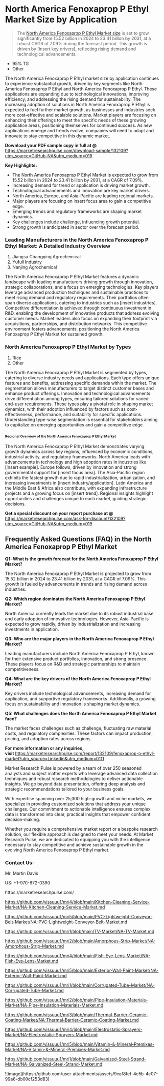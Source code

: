 <h1>North America Fenoxaprop P Ethyl Market&nbsp;Size by Application</h1><blockquote><p>The <a href="https://marketresearchpulse.com/download-sample/132109?utm_source=GitHub-NA&amp;utm_medium=019">North America Fenoxaprop P Ethyl Market size</a> is set to grow significantly from 15.52 billion in 2024 to 23.41 billion by 2031, at a robust CAGR of 7.09% during the forecast period. This growth is driven by [insert key drivers], reflecting rising demand and technological advancements.</p></blockquote><ul><li>95% TG<li> Other</li></ul><p>The North America Fenoxaprop P Ethyl market size by application continues to experience substantial growth, driven by key segments like North America Fenoxaprop P Ethyl and North America Fenoxaprop P Ethyl. These applications are expanding due to technological innovations, improving efficiency, and addressing the rising demand for sustainability. The increasing adoption of solutions in North America Fenoxaprop P Ethyl is expected to fuel further market growth, as businesses and industries seek more cost-effective and scalable solutions. Market players are focusing on enhancing their offerings to meet the specific needs of these growing application areas, positioning themselves for continued success. As new applications emerge and trends evolve, companies will need to adapt and innovate to stay competitive in this dynamic market.</p><p><strong>Download your PDF sample copy in full at @ </strong><a href="https://marketresearchpulse.com/download-sample/132109?utm_source=GitHub-NA&amp;utm_medium=019">https://marketresearchpulse.com/download-sample/132109?utm_source=GitHub-NA&amp;utm_medium=019</a></p><p><strong>Key Highlights: </strong></p><ul><li>The North America Fenoxaprop P Ethyl Market is expected to grow from 15.52 billion in 2024 to 23.41 billion by 2031, at a CAGR of 7.09%.</li><li>Increasing demand for trend or application is driving market growth.</li><li>Technological advancements and innovation are key market drivers.</li><li>North America, Europe, and Asia-Pacific are leading regional markets.</li><li>Major players are focusing on insert focus area to gain a competitive edge.</li><li>Emerging trends and regulatory frameworks are shaping market dynamics.</li><li>Key challenges include challenge, influencing growth potential.</li><li>Strong growth is anticipated in sector over the forecast period.</li></ul><h3>Leading Manufacturers in the North America Fenoxaprop P Ethyl Market: A Detailed Industry Overview</h3><ol><li>Jiangsu Changqing Agrochemical</li><li>Yufull Industry</li><li>Nanjing Agrochemical</li></ol><div class="flex max-w-full flex-col flex-grow"><div class="min-h-8 text-message flex w-full flex-col items-end gap-2 whitespace-normal break-words [.text-message+&amp;]:mt-5" dir="auto" data-message-author-role="assistant" data-message-id="fd8432e4-4910-450d-b182-61b7bfb0a01f" data-message-model-slug="gpt-4o"><div class="flex w-full flex-col gap-1 empty:hidden first:pt-[3px]"><div class="markdown prose w-full break-words dark:prose-invert light"><p>The North America Fenoxaprop P Ethyl Market features a dynamic landscape with leading manufacturers driving growth through innovation, strategic collaborations, and a focus on emerging technologies. Key players leverage advanced production techniques and sustainable practices to meet rising demand and regulatory requirements. Their portfolios often span diverse applications, catering to industries such as [insert industries]. Competitive differentiation is achieved through continuous investment in R&amp;D, enabling the development of innovative products that address evolving customer needs. Market leaders also focus on expanding their footprint via acquisitions, partnerships, and distribution networks. This competitive environment fosters advancements, positioning the North America Fenoxaprop P Ethyl Market for sustained growth.</p></div></div></div></div><h3>North America Fenoxaprop P Ethyl Market by Types</h3><ol><li>Rice<li> Other</li></ol><div class="flex max-w-full flex-col flex-grow"><div class="min-h-8 text-message flex w-full flex-col items-end gap-2 whitespace-normal break-words [.text-message+&amp;]:mt-5" dir="auto" data-message-author-role="assistant" data-message-id="084470be-0bb7-4664-bddf-5156b4f41249" data-message-model-slug="gpt-4o-mini"><div class="flex w-full flex-col gap-1 empty:hidden first:pt-[3px]"><div class="markdown prose w-full break-words dark:prose-invert light"><p>The North America Fenoxaprop P Ethyl Market is segmented by types, catering to diverse industry needs and applications. Each type offers unique features and benefits, addressing specific demands within the market. The segmentation allows manufacturers to target distinct customer bases and enhance product offerings. Innovation and technological advancements drive differentiation among types, ensuring tailored solutions for varied end-user requirements. These types play a pivotal role in shaping market dynamics, with their adoption influenced by factors such as cost-effectiveness, performance, and suitability for specific applications. Understanding type-wise segmentation is essential for stakeholders aiming to capitalize on emerging opportunities and gain a competitive edge.</p></div></div></div></div><h3><span style="font-size: 11px;">Regional Overview of the North America Fenoxaprop P Ethyl Market</span></h3><div class="flex max-w-full flex-col flex-grow"><div class="min-h-8 text-message flex w-full flex-col items-end gap-2 whitespace-normal break-words [.text-message+&amp;]:mt-5" dir="auto" data-message-author-role="assistant" data-message-id="e9038762-ce64-4e30-91c9-9bd413514231" data-message-model-slug="gpt-4o-mini"><div class="flex w-full flex-col gap-1 empty:hidden first:pt-[3px]"><div class="markdown prose w-full break-words dark:prose-invert light"><p>The North America Fenoxaprop P Ethyl Market demonstrates varying growth dynamics across key regions, influenced by economic conditions, industrial activity, and regulatory frameworks. North America leads with advancements in technology and high adoption rates in industries like [insert example]. Europe follows, driven by innovation and strong governmental support for [insert focus area]. The Asia-Pacific region exhibits the fastest growth due to rapid industrialization, urbanization, and increasing investments in [insert industry/application]. Latin America and the Middle East &amp; Africa also contribute, with expanding infrastructure projects and a growing focus on [insert trend]. Regional insights highlight opportunities and challenges unique to each market, guiding strategic decisions.</p></div></div></div></div><p><strong>Get a special discount on your report purchase at @ </strong><a href="https://marketresearchpulse.com/ask-for-discount/132109?utm_source=GitHub-NA&amp;utm_medium=019">https://marketresearchpulse.com/ask-for-discount/132109?utm_source=GitHub-NA&amp;utm_medium=019</a></p><h2>Frequently Asked Questions (FAQ) in the North America Fenoxaprop P Ethyl Market</h2><p><strong>Q1: What is the growth forecast for the North America Fenoxaprop P Ethyl Market?</strong></p><p>The North America Fenoxaprop P Ethyl Market is projected to grow from 15.52 billion in 2024 to 23.41 billion by 2031, at a CAGR of 7.09%. This growth is fueled by advancements in trends and rising demand across industries.</p><p><strong>Q2: Which region dominates the North America Fenoxaprop P Ethyl Market?</strong></p><p>North America currently leads the market due to its robust industrial base and early adoption of innovative technologies. However, Asia-Pacific is expected to grow rapidly, driven by industrialization and increasing investments in application.</p><p><strong>Q3: Who are the major players in the North America Fenoxaprop P Ethyl Market?</strong></p><p>Leading manufacturers include North America Fenoxaprop P Ethyl, known for their extensive product portfolios, innovation, and strong presence. These players focus on R&amp;D and strategic partnerships to maintain competitiveness.</p><p><strong>Q4: What are the key drivers of the North America Fenoxaprop P Ethyl Market?</strong></p><p>Key drivers include technological advancements, increasing demand for application, and supportive regulatory frameworks. Additionally, a growing focus on sustainability and innovation is shaping market dynamics.</p><p><strong>Q5: What challenges does the North America Fenoxaprop P Ethyl Market face?</strong></p><p>The market faces challenges such as challenge, fluctuating raw material costs, and regulatory complexities. These factors can impact production, pricing, and adoption rates across regions.</p><p><strong>For more information or any inquiries, visit&nbsp;</strong><a href="https://marketresearchpulse.com/report/132109/fenoxaprop-p-ethyl-market?utm_source=Linkedin&utm_medium=0111">https://marketresearchpulse.com/report/132109/fenoxaprop-p-ethyl-market?utm_source=Linkedin&utm_medium=0111</a></p><p>Market Research Pulse is powered by a team of over 250 seasoned analysts and subject matter experts who leverage advanced data collection techniques and robust research methodologies to deliver actionable insights. We go beyond data presentation, offering deep analysis and strategic recommendations tailored to your business goals.</p><p>With expertise spanning over 25,000 high-growth and niche markets, we specialize in providing customized solutions that address your unique challenges. Our commitment to actionable intelligence ensures complex data is transformed into clear, practical insights that empower confident decision-making.</p><p>Whether you require a comprehensive market report or a bespoke research solution, our flexible approach is designed to meet your needs. At Market Research Pulse, we are dedicated to equipping you with the intelligence necessary to stay competitive and achieve sustainable growth in the evolving North America Fenoxaprop P Ethyl market.</p><h3><strong>Contact Us-</strong></h3><p>Mr. Martin Davis</p><p>US: +1-970-672-0390</p><p>https://marketresearchpulse.com/</p><p><a href="https://github.com/vissuuu1/mri4/blob/main/Kitchen-Cleaning-Service-Market/NA-Kitchen-Cleaning-Service-Market.md">https://github.com/vissuuu1/mri4/blob/main/Kitchen-Cleaning-Service-Market/NA-Kitchen-Cleaning-Service-Market.md</a></p><p><a href="https://github.com/vissuuu1/mri5/blob/main/PVC-Lightweight-Conveyor-Belt-Market/NA-PVC-Lightweight-Conveyor-Belt-Market.md">https://github.com/vissuuu1/mri5/blob/main/PVC-Lightweight-Conveyor-Belt-Market/NA-PVC-Lightweight-Conveyor-Belt-Market.md</a></p><p><a href="https://github.com/vissuuu1/mri1/blob/main/TV-Market/NA-TV-Market.md">https://github.com/vissuuu1/mri1/blob/main/TV-Market/NA-TV-Market.md</a></p><p><a href="https://github.com/vissuuu1/mri2/blob/main/Amorphous-Strip-Market/NA-Amorphous-Strip-Market.md">https://github.com/vissuuu1/mri2/blob/main/Amorphous-Strip-Market/NA-Amorphous-Strip-Market.md</a></p><p><a href="https://github.com/vissuuu1/mri4/blob/main/Fish-Eye-Lens-Market/NA-Fish-Eye-Lens-Market.md">https://github.com/vissuuu1/mri4/blob/main/Fish-Eye-Lens-Market/NA-Fish-Eye-Lens-Market.md</a></p><p><a href="https://github.com/vissuuu1/mri5/blob/main/Exterior-Wall-Paint-Market/NA-Exterior-Wall-Paint-Market.md">https://github.com/vissuuu1/mri5/blob/main/Exterior-Wall-Paint-Market/NA-Exterior-Wall-Paint-Market.md</a></p><p><a href="https://github.com/vissuuu1/mri1/blob/main/Corrugated-Tube-Market/NA-Corrugated-Tube-Market.md">https://github.com/vissuuu1/mri1/blob/main/Corrugated-Tube-Market/NA-Corrugated-Tube-Market.md</a></p><p><a href="https://github.com/vissuuu1/mri2/blob/main/Pipe-Insulation-Materials-Market/NA-Pipe-Insulation-Materials-Market.md">https://github.com/vissuuu1/mri2/blob/main/Pipe-Insulation-Materials-Market/NA-Pipe-Insulation-Materials-Market.md</a></p><p><a href="https://github.com/vissuuu1/mri3/blob/main/Thermal-Barrier-Ceramic-Coating-Market/NA-Thermal-Barrier-Ceramic-Coating-Market.md">https://github.com/vissuuu1/mri3/blob/main/Thermal-Barrier-Ceramic-Coating-Market/NA-Thermal-Barrier-Ceramic-Coating-Market.md</a></p><p><a href="https://github.com/vissuuu1/mri4/blob/main/Electrostatic-Sprayers-Market/NA-Electrostatic-Sprayers-Market.md">https://github.com/vissuuu1/mri4/blob/main/Electrostatic-Sprayers-Market/NA-Electrostatic-Sprayers-Market.md</a></p><p><a href="https://github.com/vissuuu1/mri5/blob/main/Vitamin-&-Mineral-Premixes-Market/NA-Vitamin-&-Mineral-Premixes-Market.md">https://github.com/vissuuu1/mri5/blob/main/Vitamin-&-Mineral-Premixes-Market/NA-Vitamin-&-Mineral-Premixes-Market.md</a></p><p><a href="https://github.com/vissuuu1/mri1/blob/main/Galvanized-Steel-Strand-Market/NA-Galvanized-Steel-Strand-Market.md">https://github.com/vissuuu1/mri1/blob/main/Galvanized-Steel-Strand-Market/NA-Galvanized-Steel-Strand-Market.md</a></p>
![image](https://github.com/user-attachments/assets/9eaf8fef-4e5b-4c07-99a6-db00cf253d83)
